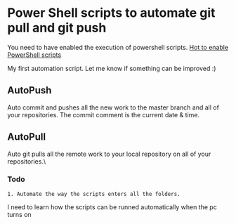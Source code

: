 # Power Shell scripts to automate git pull and git push

You need to have enabled the execution of powershell scripts. [Hot to enable PowerShell scripts](https://windowsloop.com/enable-powershell-scripts-execution-windows-10/)

My first automation script. Let me know if something can be improved :)

## AutoPush
Auto commit and pushes all the new work to the master branch and all of your repositories. The commit comment is the current date & time.

## AutoPull
Auto git pulls all the remote work to your local repository on all of your repositories.\

### Todo
    1. Automate the way the scripts enters all the folders.

I need to learn how the scripts can be runned automatically when the pc turns on

